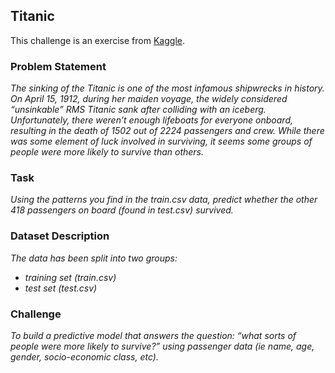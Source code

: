 ## Titanic

This challenge is an exercise from [Kaggle]([https://www.hackerearth.com/challenges/competitive/get-a-room-ml-hackathon/](https://www.kaggle.com/competitions/titanic)).

### Problem Statement
*The sinking of the Titanic is one of the most infamous shipwrecks in history.*
*On April 15, 1912, during her maiden voyage, the widely considered “unsinkable” RMS Titanic sank after colliding with an iceberg. Unfortunately, there weren’t enough lifeboats for everyone onboard, resulting in the death of 1502 out of 2224 passengers and crew.*
*While there was some element of luck involved in surviving, it seems some groups of people were more likely to survive than others.*

### Task

*Using the patterns you find in the train.csv data, predict whether the other 418 passengers on board (found in test.csv) survived.*

### Dataset Description
*The data has been split into two groups:*
  - *training set (train.csv)*
  - *test set (test.csv)*

### Challenge
*To build a predictive model that answers the question: “what sorts of people were more likely to survive?” using passenger data (ie name, age, gender, socio-economic class, etc).*
